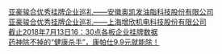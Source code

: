   
[亚豪骏合优秀挂牌企业巡礼——安徽奥凯发油脂科技股份有限公司](http://www.dianyue.me/archives/882/74elcwwm01o0xtt0/)  
[亚豪骏合优秀挂牌企业巡礼——上海增欣机电科技股份有限公司](http://www.dianyue.me/archives/852/0jlzy1tt3dmjj883/)  
[截止2018年7月13日16：30点各板企业挂牌数据](http://www.dianyue.me/archives/669/mgqa7fpk3odzlqk7/)  
[药神除不掉的“健康杀手”，康帕仕9.9元就能除！](http://www.dianyue.me/archives/920/y0f09ohys8exsuib/)